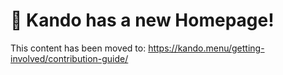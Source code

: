 <!--
SPDX-FileCopyrightText: Simon Schneegans <code@simonschneegans.de>
SPDX-License-Identifier: CC-BY-4.0
-->

# :tada: Kando has a new Homepage!

This content has been moved to: https://kando.menu/getting-involved/contribution-guide/